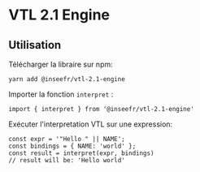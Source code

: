 # VTL 2.1 Engine

## Utilisation

Télécharger la libraire sur npm:

```
yarn add @inseefr/vtl-2.1-engine
```

Importer la fonction `interpret` :

```
import { interpret } from '@inseefr/vtl-2.1-engine'
```

Exécuter l'interpretation VTL sur une expression:

```
const expr = '"Hello " || NAME';
const bindings = { NAME: 'world' };
const result = interpret(expr, bindings)
// result will be: 'Hello world'
```

